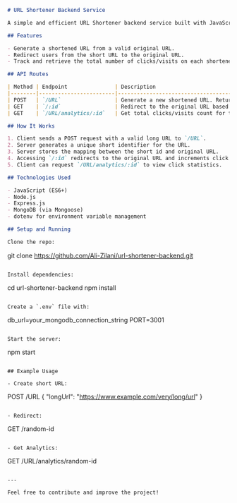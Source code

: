```markdown
# URL Shortener Backend Service

A simple and efficient URL Shortener backend service built with JavaScript, Node.js, and Express. This service allows users to convert long URLs into shortened links and track the number of clicks or visits on each shortened URL.

## Features

- Generate a shortened URL from a valid original URL.
- Redirect users from the short URL to the original URL.
- Track and retrieve the total number of clicks/visits on each shortened URL.

## API Routes

| Method | Endpoint               | Description                                              |
|--------|------------------------|----------------------------------------------------------|
| POST   | `/URL`                 | Generate a new shortened URL. Returns `example.com/id`.  |
| GET    | `/:id`                 | Redirect to the original URL based on the short id.      |
| GET    | `/URL/analytics/:id`   | Get total clicks/visits count for the provided short id. |

## How It Works

1. Client sends a POST request with a valid long URL to `/URL`.
2. Server generates a unique short identifier for the URL.
3. Server stores the mapping between the short id and original URL.
4. Accessing `/:id` redirects to the original URL and increments click count.
5. Client can request `/URL/analytics/:id` to view click statistics.

## Technologies Used

- JavaScript (ES6+)
- Node.js
- Express.js
- MongoDB (via Mongoose)
- dotenv for environment variable management

## Setup and Running

Clone the repo:
```
git clone https://github.com/Ali-Zilani/url-shortener-backend.git
```

Install dependencies:
```
cd url-shortener-backend
npm install
```

Create a `.env` file with:
```
db_url=your_mongodb_connection_string
PORT=3001
```

Start the server:
```
npm start
```

## Example Usage

- Create short URL:
  ```
  POST /URL
  {
    "longUrl": "https://www.example.com/very/long/url"
  }
  ```

- Redirect:
  ```
  GET /random-id
  ```

- Get Analytics:
  ```
  GET /URL/analytics/random-id
  ```

---

Feel free to contribute and improve the project!
```
